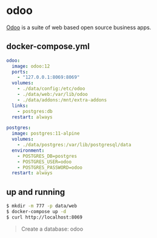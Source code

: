 odoo
====

[Odoo][1] is a suite of web based open source business apps.

## docker-compose.yml

```yaml
odoo:
  image: odoo:12
  ports:
    - "127.0.0.1:8069:8069"
  volumes:
    - ./data/config:/etc/odoo
    - ./data/web:/var/lib/odoo
    - ./data/addons:/mnt/extra-addons
  links:
    - postgres:db
  restart: always

postgres:
  image: postgres:11-alpine
  volumes:
    - ./data/postgres:/var/lib/postgresql/data
  environment:
    - POSTGRES_DB=postgres
    - POSTGRES_USER=odoo
    - POSTGRES_PASSWORD=odoo
  restart: always
```

## up and running

```bash
$ mkdir -m 777 -p data/web
$ docker-compose up -d
$ curl http://localhost:8069
```

> Create a database: odoo

[1]: https://www.odoo.com

